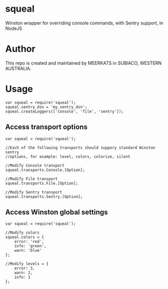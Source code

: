 # squeal
Winston wrapper for overriding console commands, with Sentry support,  in NodeJS

# Author

This repo is created and maintained by MEERKATS in SUBIACO, WESTERN AUSTRALIA.

# Usage

```
var squeal = require('squeal');
squeal.sentry_dsn = 'my_sentry_dsn';
squeal.createLoggers(['console', 'file', 'sentry']);
```

## Access transport options

```
var squeal = require('squeal');

//Each of the following transports should suppory standard Winston sentry 
//options, for example: level, colors, colorize, silent

//Modify Console transport
squeal.transports.Console.[Option];

//Modify File transport
squeal.transports.File.[Option];

//Modify Sentry transport
squeal.transports.Sentry.[Option];
```

## Access Winston global settings

```
var squeal = require('squeal');

//Modify colors
squeal.colors = { 
    error: 'red',
    info: 'green', 
    warn: 'blue'
};

//Modify levels = {
    error: 3,
    warn: 2,
    info: 1
};
